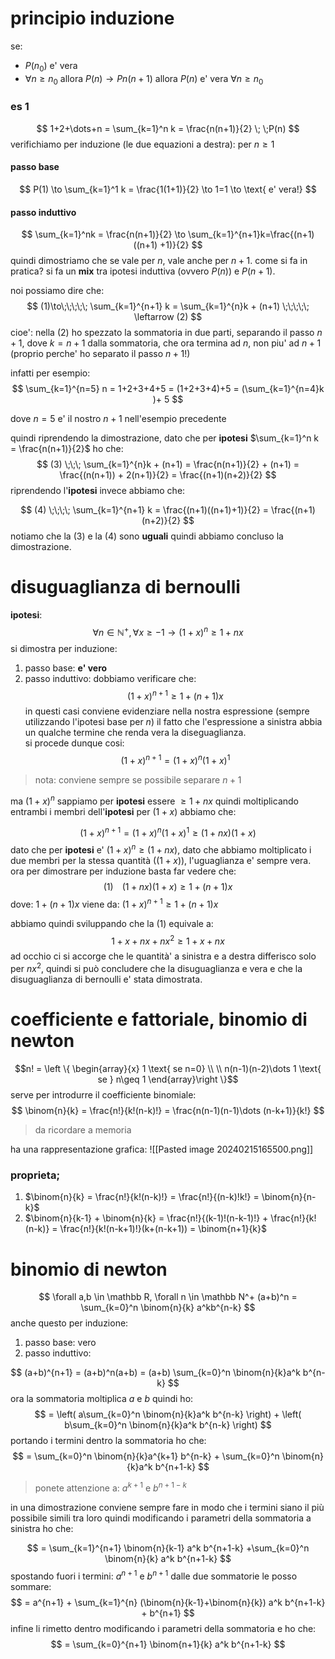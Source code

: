# principio induzione

se:
* $P(n_{0})$ e' vera
* $\forall n \geq n_{0}$ allora $P(n) \to Pn(n+1)$
allora $P(n)$ e' vera $\forall n \geq n_{0}$

### es 1
$$
1+2+\dots+n = \sum_{k=1}^n k = \frac{n(n+1)}{2} \; \;P(n)
$$
verifichiamo per induzione (le due equazioni a destra): per $n\geq 1$
#### passo base
$$
P(1) \to \sum_{k=1}^1 k = \frac{1(1+1)}{2} \to 1=1 \to \text{ e' vera!}
$$

#### passo induttivo
$$
\sum_{k=1}^nk = \frac{n(n+1)}{2} \to \sum_{k=1}^{n+1}k=\frac{(n+1)((n+1) +1)}{2}
$$
quindi dimostriamo che se vale per $n$, vale anche per $n+1$. come si fa in pratica? si fa un **mix** tra ipotesi induttiva (ovvero $P(n)$) e $P(n+1)$.

noi possiamo dire che: 
$$
(1)\to\;\;\;\;\; \sum_{k=1}^{n+1} k = \sum_{k=1}^{n}k + (n+1) \;\;\;\;\; \leftarrow  (2)
$$
cioe': nella $(2)$ ho spezzato la sommatoria in due parti, separando il passo $n+1$, dove $k=n+1$ dalla sommatoria, che ora termina ad $n$, non piu' ad $n+1$ (proprio perche' ho separato il passo $n+1$!)

infatti per esempio:
$$
\sum_{k=1}^{n=5} n = 1+2+3+4+5 = (1+2+3+4)+5 = (\sum_{k=1}^{n=4}k )+ 5 
$$

dove $n=5$ e' il nostro $n+1$ nell'esempio precedente

quindi riprendendo la dimostrazione, dato che per **ipotesi** $\sum_{k=1}^n k = \frac{n(n+1)}{2}$ ho che:
$$
(3) \;\;\; \sum_{k=1}^{n}k + (n+1) = \frac{n(n+1)}{2} + (n+1) = \frac{(n(n+1)) + 2(n+1)}{2} = \frac{(n+1)(n+2)}{2}
$$
riprendendo l'**ipotesi** invece abbiamo che:

$$
(4) \;\;\;\; \sum_{k=1}^{n+1} k = \frac{(n+1)((n+1)+1)}{2} = \frac{(n+1)(n+2)}{2}
$$
notiamo che la $(3)$ e la $(4)$ sono **uguali** quindi abbiamo concluso la dimostrazione.

# disuguaglianza di bernoulli
**ipotesi**:
$$
\forall n \in \mathbb{N^+}, \forall x \geq -1 \to (1+x)^n \geq 1+nx
$$
si dimostra per induzione:
1. passo base: **e' vero**
2. passo induttivo:
dobbiamo verificare che:
$$
(1+x)^{n+1} \geq 1+ (n+1)x
$$
in questi casi conviene evidenziare nella nostra espressione (sempre utilizzando l'ipotesi base per $n$) il fatto che l'espressione a sinistra abbia un qualche termine che renda vera la diseguaglianza.  
si procede dunque cosi:
$$
(1+x)^{n+1} = (1+x)^n (1+x)^1
$$
> nota: conviene sempre se possibile separare $n+1$

ma $(1+x)^n$ sappiamo per **ipotesi** essere $\geq 1+nx$ quindi moltiplicando entrambi i membri dell'**ipotesi** per $(1+x)$ abbiamo che:

$$
(1+x)^{n+1} = (1+x)^n (1+x)^1 \geq (1+nx)(1+x)
$$
dato che per **ipotesi** e' $(1+x)^{n} \geq (1+nx)$, dato che abbiamo moltiplicato i due membri per la stessa quantità ($(1+x)$), l'uguaglianza e' sempre vera.
ora per dimostrare per induzione basta far vedere che:
$$
(1) \;\;\;\; (1+nx)(1+x) \geq 1 + (n+1)x
$$
dove: $1+(n+1)x$ viene da: $(1+x)^{n+1} \geq 1+(n+1)x$

abbiamo quindi sviluppando che la $(1)$ equivale a:
$$
1+x+nx+nx^2 \geq 1+x+nx
$$
ad occhio ci si accorge che le quantità' a sinistra e a destra differisco solo per $nx^2$, quindi si può concludere che la disuguaglianza e vera e che la disuguaglianza di bernoulli e' stata dimostrata.

# coefficiente e fattoriale, binomio di newton
$$n! =  \left \{ \begin{array}{x}
1 \text{ se  n=0} \\ \\
n(n-1)(n-2)\dots 1 \text{ se } n\geq 1
\end{array}\right \}$$
serve per introdurre il coefficiente binomiale:
$$
\binom{n}{k} = \frac{n!}{k!(n-k)!} = \frac{n(n-1)(n-1)\dots (n-k+1)}{k!}
$$
> da ricordare a memoria

ha una rappresentazione grafica:
![[Pasted image 20240215165500.png]]

### proprieta;
1. $\binom{n}{k} = \frac{n!}{k!(n-k)!} = \frac{n!}{(n-k)!k!} = \binom{n}{n-k}$
2. $\binom{n}{k-1} + \binom{n}{k} = \frac{n!}{(k-1)!(n-k-1)!} + \frac{n!}{k!(n-k)} = \frac{n!}{k!(n-k+1)!}(k+(n-k+1)) = \binom{n+1}{k}$

# binomio di newton
$$
\forall a,b \in \mathbb R, \forall n \in \mathbb N^+ (a+b)^n = \sum_{k=0}^n \binom{n}{k} a^kb^{n-k}
$$
anche questo per induzione:
1. passo base: vero
2. passo induttivo:

$$
(a+b)^{n+1} = (a+b)^n(a+b) = (a+b) \sum_{k=0}^n \binom{n}{k}a^k b^{n-k}
$$
ora la sommatoria moltiplica $a$ e $b$ quindi ho:
$$
= \left( a\sum_{k=0}^n \binom{n}{k}a^k b^{n-k} \right) + \left( b\sum_{k=0}^n \binom{n}{k}a^k b^{n-k} \right)
$$
portando i termini dentro la sommatoria ho che:
$$
= \sum_{k=0}^n \binom{n}{k}a^{k+1} b^{n-k} + \sum_{k=0}^n \binom{n}{k}a^k b^{n+1-k}
$$
> ponete attenzione a: $a^{k+1}$ e $b^{n+1-k}$

in una dimostrazione conviene sempre fare in modo che i termini siano il più possibile simili tra loro quindi modificando i parametri della sommatoria a sinistra ho che:

$$
= \sum_{k=1}^{n+1} \binom{n}{k-1} a^k b^{n+1-k} +\sum_{k=0}^n \binom{n}{k} a^k b^{n+1-k}
$$
spostando fuori i termini: $a^{n+1}$ e $b^{n+1}$ dalle due sommatorie le posso sommare:
$$
= a^{n+1} + \sum_{k=1}^{n} (\binom{n}{k-1}+\binom{n}{k}) a^k b^{n+1-k} + b^{n+1}
$$
infine li rimetto dentro modificando i parametri della sommatoria e ho che:
$$
= \sum_{k=0}^{n+1} \binom{n+1}{k} a^k b^{n+1-k}
$$

